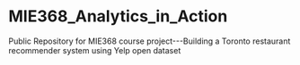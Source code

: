 # MIE368_Analytics_in_Action
Public Repository for MIE368 course project---Building a Toronto restaurant recommender system using Yelp open dataset
